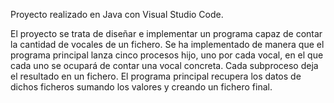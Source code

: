 Proyecto realizado en Java con Visual Studio Code.

El proyecto se trata de diseñar e implementar un programa capaz de contar la cantidad de vocales de un fichero. 
Se ha implementado de manera que el programa principal lanza cinco procesos hijo, uno por cada vocal,
en el que cada uno se ocupará de contar una vocal concreta. Cada subproceso deja el resultado en un fichero.
El programa principal recupera los datos de dichos ficheros sumando los valores y creando un fichero final.
